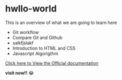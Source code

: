 # hwllo-world

This is an overview of what we are going to learn here
- Git workflow
- Compare Git and Github
- salkfjslakf
- Introduction to HTML and CSS
- Javascript Algorigthm

[Click here to View the Official documentation](https://www.youtube.com)

**visit now!!** :joy:
